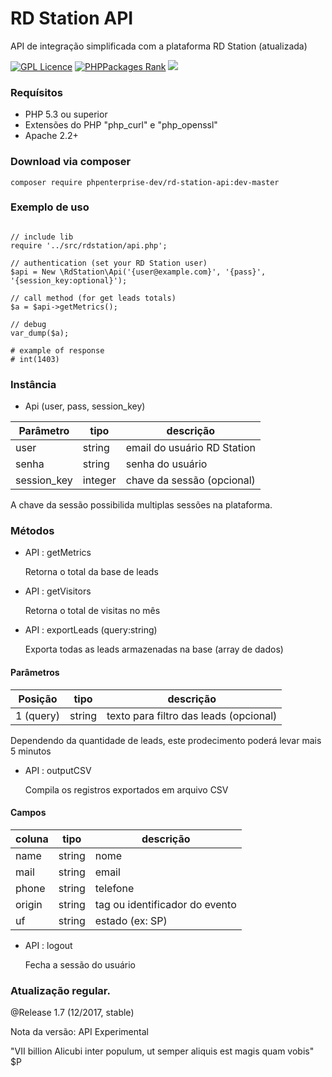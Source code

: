 # RD Station API
API de integração simplificada com a plataforma RD Station (atualizada)

[![GPL Licence](https://badges.frapsoft.com/os/gpl/gpl.svg?v=103)](https://opensource.org/licenses/GPL-3.0/) [![PHPPackages Rank](http://phppackages.org/p/smartdealer/sdapi/badge/rank.svg)](http://phppackages.org/p/phpenterprise-dev/rd-station-api) ![](https://reposs.herokuapp.com/?path=phpenterprise-dev/rd-station-api&style=flat)

### Requísitos 

* PHP 5.3 ou superior
* Extensões do PHP "php_curl" e "php_openssl"
* Apache 2.2+


### Download via composer   

    composer require phpenterprise-dev/rd-station-api:dev-master

### Exemplo de uso

~~~.php

// include lib
require '../src/rdstation/api.php';

// authentication (set your RD Station user)
$api = New \RdStation\Api('{user@example.com}', '{pass}', '{session_key:optional}');

// call method (for get leads totals) 
$a = $api->getMetrics();
        
// debug
var_dump($a);

# example of response
# int(1403)

~~~

### Instância

* Api (user, pass, session_key)

| Parâmetro     | tipo         |  descrição  |
| ------------- | ------------- | ------------- |
| user          | string       | email do usuário RD Station
| senha         | string       | senha do usuário
| session_key   | integer      | chave da sessão (opcional)

A chave da sessão possibilida multiplas sessões na plataforma.

### Métodos

* API : getMetrics

  Retorna o total da base de leads
  
* API : getVisitors

  Retorna o total de visitas no mês
  
* API : exportLeads (query:string)

  Exporta todas as leads armazenadas na base (array de dados)
      
#### Parâmetros

| Posição        | tipo          |  descrição  |
| -------------  | ------------- | ------------- |
| 1 (query)      | string        | texto para filtro das leads (opcional)
  
  Dependendo da quantidade de leads, este prodecimento poderá levar mais 5 minutos

* API : outputCSV

  Compila os registros exportados em arquivo CSV
  
#### Campos

| coluna        | tipo         |  descrição  |
| ------------- | ------------- | ------------- |
| name          | string       | nome
| mail          | string       | email
| phone         | string       | telefone
| origin        | string       | tag ou identificador do evento
| uf            | string       | estado (ex: SP)
  
* API : logout

  Fecha a sessão do usuário

### Atualização regular.

@Release 1.7 (12/2017, stable)

Nota da versão: API Experimental 

"VII billion Alicubi inter populum, ut semper aliquis est magis quam vobis" $P
